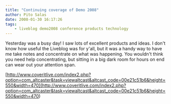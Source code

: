 ```yaml
---
title: "Continuing coverage of Demo 2008"
author: Pito Salas
date: 2008-01-30 16:17:26
tags:
    - liveblog demo2008 conference products technology
---
```



Yesterday was a busy day! I saw lots of excellent products and ideas. I don't
know how useful the Liveblog was for y'all, but it was a handy way to have me
take notes and concentrate on what was happening. You wouldn't think you need
help concentrating, but sitting in a big dark room for hours on end can wear
out your attention span.

[http://www.coveritlive.com/index2.php?option=com_altcaster&task=viewaltcast&altcast_code=00e21c51b6&height=550&width=470](<http://www.coveritlive.com/index2.php?option=com_altcaster&task=viewaltcast&altcast_code=00e21c51b6&height=550&width=470>)


